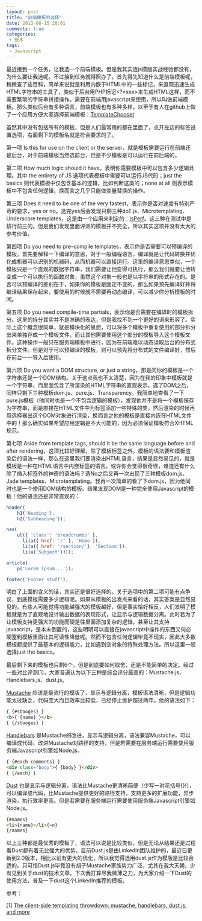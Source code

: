 ```yaml
---
layout: post
title: "前端模板的选择"
date: 2013-08-15 20:01
comments: true
categories:
 - 技术
tags:
 - Javascript
---
```


最近接到一个任务，让我选一个前端模板。但是我其实连js模版实战经验都没有，为什么要让我选呢。不过接到任务就得照办了。首先得先知道什么是前端模板呢，稍微查了些百科，简单来说就是利用内嵌于HTML中的一些标记，来直观迅速生成HTML字符串的工具了，类似于后台用PHP标记<?=xxx>来生成HTML这样，而不需要繁琐的字符串拼接操作。需要在前端用javascript来使用，所以叫做前端模板。那么类似后台有多种语言，前端模板也有多种多样，以至于有人在github上做了一个应用方便大家选择前端模板：[TemplateChooser](http://garann.github.io/template-chooser/)

<!--more-->

虽然其中没有包括所有的模板，但是人们最常用的都在里面了，点开左边的标签设置选项，右面剩下的模板名就是符合要求的了。

第一项 Is this for use on the client or the server，就是模板需要运行在前端还是后台，对于前端模板当然选前台，但是不少模板是可以运行在前后端的。

第二项 How much logic should it have，表明你需要模板中可以包含多少逻辑处理。其中 the entirety of JS 选项代表模板中需要可以运行JS代码；just the basics 则代表模板中仅包含基本的逻辑，比如判断这类的；none at all 则表示模板中不包含任何逻辑，换而言之几乎只能做变量替换的操作。

第三项 Does it need to be one of the very fastest，表示你是否对速度有特别严苛的要求，yes or no。选完yes后会发现只剩三种doT.js、Microtemplating、Underscore templates，这是由一个应用来判定的：[jsPerf](http://jsperf.com/javascript-templating-shootoff-extended)。这三种在测试中是排行前三的。但是我们发现里面评测的模板并不完全，所以其实这项并没有太大的参考价值。

第四项 Do you need to pre-compile templates，表示你是否需要可以预编译的模板。首先要解释一下编译的意思，对于一般编程语言，编译就是让代码转换并优化成机器可以识别的机器码，从而机器可以直接运行。这里的编译意思类似，一个模板只是一个直观的数据字符串，我们需要让他变得可执行，那么我们就要让他转变成一个可以执行的函数对象，虽然这个对象一般也是以字符串的形式存在的。是否可以预编译的差别在于，如果你的模板是固定不变的，那么如果预先编译好并将编译结果保存起来，要使用的时候就不需要再动态编译，可以减少你分析模板的时间。

第五项 Do you need compile-time partials，表示你是否需要在编译时的模板拆分。这里的拆分其实并不是准确的表达，但是我找不到一个更好的词来形容了。实际上这个概念很简单，就是模块化的思想，可以将多个模板中重复使用的部分拆分出来单独存成一个模板文件，而让其他需要使用这个部分的模板导入这个模板文件。这种操作一般只在服务端模板中进行，因为在前端难以动态读取后台的分布式拆分文件。但是对于可以预编译的模板，则可以预先将分布式的文件编译好，然后在前台一一导入后使用。

第六项 Do you want a DOM structure, or just a string，那是问你的模板是一个字符串还是一个DOM结构。关于这点我也不太清楚，因为在我的印象中模板就是一个字符串，而里面包含了所渲染的HTML字符串的直观表示。选了DOM之后，同样只剩下三种模板dom.js、pure.js、Transparency。我简单地查看了一下pure.js模板（他同时也是一个不包含逻辑的模板），发现他并不是将一个模板保存为字符串，而是直接在HTML文件中为标签添加一些特殊的类，然后渲染的时候再用选择器出这个DOM对象进行渲染，换而言之他的模板是直接内嵌在HTML文件中的！那么确实如果希望应用逻辑是不大可能的，因为必须保证模板符合XHTML规范。

第七项 Aside from template tags, should it be the same language before and after rendering，这项比较好理解，除了模板标签之外，模板的语法要和模板渲染后的语法一样，那么在这里我们要渲染出HTML语言，结果是显然易见的，就是模板是一种在HTML语言中内嵌标签的语言。或许你会觉得很奇怪，难道还有什么除了插入标签外的神奇的语法吗？选No之后又再一次出现了三种模板dom.js、Jade templates、Microtemplating。我再一次简单的看了下dom.js，因为他同时也是一个使用DOM结构的模板。结果发现DOM是一种完全使用Javascript的模板！他的语法还是非常直观的：

``` javascript
header(
    h1('Heading'),
    h2('Subheading'));

nav(
    ul({ 'class': 'breadcrumbs' },
      li(a({ href: '/' }, 'Home')),
      li(a({ href: '/section/'}, 'Section')),
      li(a('Subject'))));

article(
    p('Lorem ipsum...'));

footer('Footer stuff');
```

明白了上面的含义的话，其实还是很好选择的。关于选项中的第二项可能有点争议，到底模板需要多少逻辑呢。如果从模板的出发点来看的话，其实答案是显然易见的。有些人可能觉得功能越强大的模板越好，但是事实恰好相反，人们发明了模板就是为了直观地设计输出数据的表现形式，让显示与逻辑数据分离。此时若为了让模板支持更强大的功能而硬是往里面添加复杂的逻辑，甚至让其支持javascript，是本末倒置的，这些明明可以直接在javascript中操作的东西又何必硬塞到模板里面让其可读性降低呢。然而不包含任何逻辑毕竟不现实，因此大多数模板都提供了最基本的逻辑能力，比如遇到空对象的特殊处理方法。所以这里一般选择just the basics。

最后剩下来的模板也只剩6个，但是到底要如何取舍，还是不能简单的决定。经过一些对比评测[1]，大家普遍认为以下三种是综合评分最高的：Mustache.js、Handlebars.js、dust.js。

[Mustache](https://github.com/janl/mustache.js/) 应该是最流行的模版了，显示与逻辑分离，模板语法清晰，但是逻辑功能太过缺乏，代码庞大而且效率比较低，已经停止维护超过两年。他的语法如下：
``` html
{ {#stooges} }
<b>{ {name} }</b>
{ {/stooges} }
```

[Handlebars](https://github.com/wycats/handlebars.js/)
是Mustache的改进，显示与逻辑分离，语法兼容Mustache，可以编译成代码，改进Mustache对路径的支持，但是若需要在服务端运行需要使用服务端Javascript引擎如Node.js。
``` html
{ {#each comments} }
<div class="body">{ {body} }</div>
{ {/each} }
```

[Dust](https://github.com/linkedin/dustjs)
也是显示与逻辑分离，语法比Mustache更清晰简便（少写一对花括号{}!），可以编译成代码，比Mustache提供更好的路径支持，支持更多的扩展功能，异步渲染，执行效率更高。但是若需要在服务端运行需要使用服务端Javascript引擎如Node.js。
``` html
{#names}
<li>{name}</li>{~n}
{/names}
```

以上三种都是最优秀的模板了，语法可以说是比较类似，但是无论从结果还是过程看Dust都有着无比强大的优势。目前Dust.js是由LinkedIn团队维护的，最近已更新到2.0版本，相比以前有更大的优化，所以我觉得选用dust.js作为模版是比较合适的。只可惜Dust.js毕竟没有胡子Mustache家族势力广泛，尤其在我大天朝，少有见到关于dust的技术文章。下次我打算尽我微薄之力，为大家介绍一下Dust的使用方法，普及一下dust这个LinkedIn推荐的模板。

参考：

[1] [The client-side templating throwdown: mustache, handlebars, dust.js, and more](http://engineering.linkedin.com/frontend/client-side-templating-throwdown-mustache-handlebars-dustjs-and-more)

